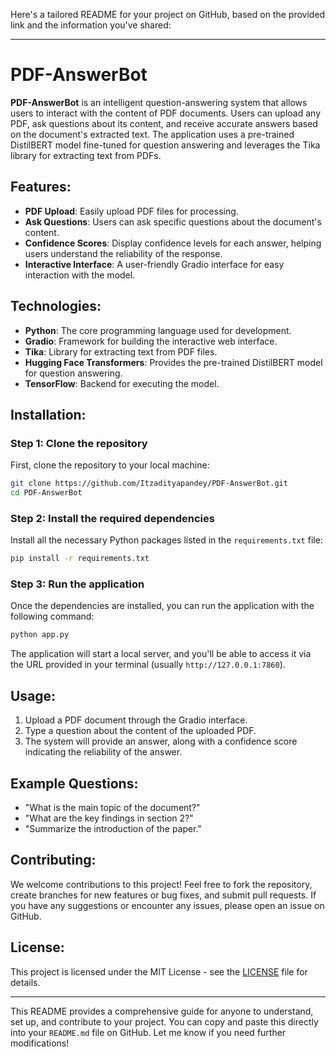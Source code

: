 Here's a tailored README for your project on GitHub, based on the provided link and the information you've shared:

---

# PDF-AnswerBot

**PDF-AnswerBot** is an intelligent question-answering system that allows users to interact with the content of PDF documents. Users can upload any PDF, ask questions about its content, and receive accurate answers based on the document's extracted text. The application uses a pre-trained DistilBERT model fine-tuned for question answering and leverages the Tika library for extracting text from PDFs.

## Features:
- **PDF Upload**: Easily upload PDF files for processing.
- **Ask Questions**: Users can ask specific questions about the document's content.
- **Confidence Scores**: Display confidence levels for each answer, helping users understand the reliability of the response.
- **Interactive Interface**: A user-friendly Gradio interface for easy interaction with the model.

## Technologies:
- **Python**: The core programming language used for development.
- **Gradio**: Framework for building the interactive web interface.
- **Tika**: Library for extracting text from PDF files.
- **Hugging Face Transformers**: Provides the pre-trained DistilBERT model for question answering.
- **TensorFlow**: Backend for executing the model.

## Installation:

### Step 1: Clone the repository
First, clone the repository to your local machine:
```bash
git clone https://github.com/Itzadityapandey/PDF-AnswerBot.git
cd PDF-AnswerBot
```

### Step 2: Install the required dependencies
Install all the necessary Python packages listed in the `requirements.txt` file:
```bash
pip install -r requirements.txt
```

### Step 3: Run the application
Once the dependencies are installed, you can run the application with the following command:
```bash
python app.py
```

The application will start a local server, and you'll be able to access it via the URL provided in your terminal (usually `http://127.0.0.1:7860`).

## Usage:
1. Upload a PDF document through the Gradio interface.
2. Type a question about the content of the uploaded PDF.
3. The system will provide an answer, along with a confidence score indicating the reliability of the answer.

## Example Questions:
- "What is the main topic of the document?"
- "What are the key findings in section 2?"
- "Summarize the introduction of the paper."

## Contributing:
We welcome contributions to this project! Feel free to fork the repository, create branches for new features or bug fixes, and submit pull requests. If you have any suggestions or encounter any issues, please open an issue on GitHub.

## License:
This project is licensed under the MIT License - see the [LICENSE](LICENSE) file for details.

---

This README provides a comprehensive guide for anyone to understand, set up, and contribute to your project. You can copy and paste this directly into your `README.md` file on GitHub. Let me know if you need further modifications!
